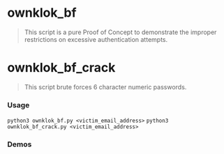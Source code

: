 # ownklok_bf
>This script is a pure Proof of Concept to demonstrate the improper restrictions on excessive authentication attempts. 

# ownklok_bf_crack
>This script brute forces 6 character numeric passwords.

### Usage
```python3 ownklok_bf.py <victim_email_address>```
```python3 ownklok_bf_crack.py <victim_email_address>```

### Demos
